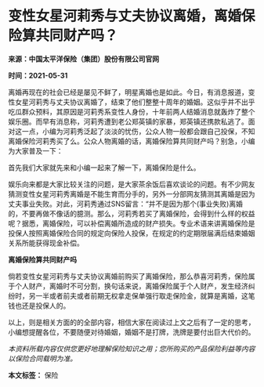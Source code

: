 # 变性女星河莉秀与丈夫协议离婚，离婚保险算共同财产吗？

**来源：中国太平洋保险（集团）股份有限公司官网**

**时间：2021-05-31**

离婚再现在的社会已经是屡见不鲜了，明星离婚也是如此。今日，有消息报道，变性女星河莉秀与丈夫协议离婚了，结束了他们整整十周年的婚姻。这似乎并不出乎吃瓜群众预料，其原因是河莉秀系变性人身份，十年前两人结婚消息就轰炸了整个娱乐圈。而早有消息称，河莉秀遭到老公郑英镇的家暴，郑英镇还携款私逃了。面对这一点，小编为河莉秀泛起了淡淡的忧伤，公众人物一般都会跟自己投保，不知离婚保险河莉秀买了么。公众人物离婚的话，离婚保险算共同财产吗？别急，小编为大家普及一下：

首先我们大家就先来和小编一起来了解一下，离婚保险是什么。

娱乐向来都是大家比较关注的问题，是大家茶余饭后喜欢谈论的问题。有不少网友猜测变性女星河莉秀离婚是不能生育而分手的，另外一分部网友猜测其离婚是因为丈夫事业失败。对此，河莉秀通过SNS留言：“并不是因为那个(事业失败)离婚的，不要再做不像话的臆测。那么，河莉秀若买了离婚保险，会得到什么样的权益呢？据悉，离婚保险，可以补偿离婚所造成的财产损失。专业术语来讲离婚保险是投保人按照离婚保险合同的规定向保险人投保，在规定的约定期限届满后结束婚姻关系所能获得现金补偿。

**离婚保险算共同财产吗**

倘若变性女星河莉秀与丈夫协议离婚前购买了离婚保险，那么恭喜河莉秀，保险属于个人财产，离婚时不可分割，换句话来说，离婚保险属于个人财产，发生经济纠纷时，另一半或者前夫或者前期无权拿走保单强行取走保险金，就算是离婚，这笔钱也还是投保人的。

以上，则是相关方面的的全部内容，相信大家在阅读过上文之后有了一定的思考，小编想提醒各位，不要随便对待婚姻，婚姻不是打牌，洗牌是要付出巨大代价的。

*本资料所载内容仅供您更好地理解保险知识之用；您所购买的产品保险利益等内容以保险合同载明为准。*

**本文标签：** 保险